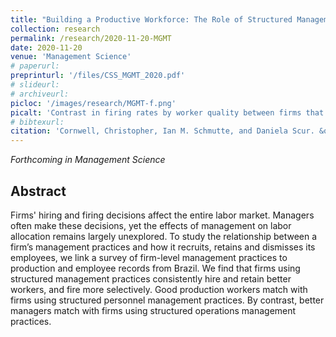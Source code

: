 ```yaml
---
title: "Building a Productive Workforce: The Role of Structured Management Practices"
collection: research
permalink: /research/2020-11-20-MGMT
date: 2020-11-20
venue: 'Management Science'
# paperurl: 
preprinturl: '/files/CSS_MGMT_2020.pdf'
# slideurl: 
# archiveurl: 
picloc: '/images/research/MGMT-f.png'
picalt: 'Contrast in firing rates by worker quality between firms that use structured management practices and those that do not.' 
# bibtexurl: 
citation: 'Cornwell, Christopher, Ian M. Schmutte, and Daniela Scur. &quot;Building a Productive Workforce: The Role of Structured Management Practices.&quot; CEP Discussion Paper No. 1644, August 2019.'
---
```


*Forthcoming in Management Science*

## Abstract

Firms' hiring and firing decisions affect the entire labor market. Managers often make these decisions, yet the effects of management on labor allocation remains largely unexplored. To study the relationship between a firm’s management practices and how it recruits, retains and dismisses its employees, we link a survey of firm-level management practices to production and employee records from Brazil. We find that firms using structured management practices consistently hire and retain better workers, and fire more selectively. Good production workers match with firms using structured personnel management practices. By contrast, better managers match with firms using structured operations management practices.
